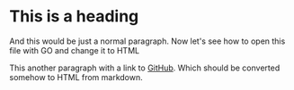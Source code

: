 # This is a heading

And this would be just a normal paragraph. Now let's see how to open this file with GO and change it to HTML

This another paragraph with a link to [GitHub](https://github.com). Which should be converted somehow to HTML from markdown.
